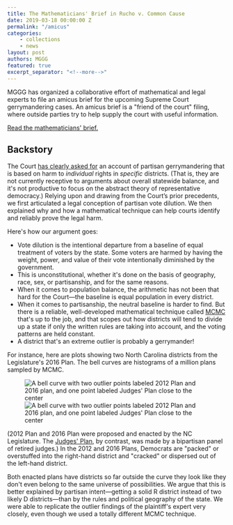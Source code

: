```yaml
---
title: The Mathematicians' Brief in Rucho v. Common Cause
date: 2019-03-18 00:00:00 Z
permalink: "/amicus"
categories:
    - collections
    - news
layout: post
authors: MGGG
featured: true
excerpt_separator: "<!--more-->"
---
```


MGGG has organized a collaborative effort of mathematical and legal experts to file an amicus brief for the upcoming Supreme Court gerrymandering cases. An amicus brief is a "friend of the court" filing, where outside parties try to help supply the court with useful information.

[Read the mathematicians' brief.](https://mggg.org/SCOTUS-MathBrief.pdf)

<!--more-->

## Backstory

The Court [has clearly asked for](https://supreme.justia.com/cases/federal/us/585/16-1161/case.pdf) an account of partisan gerrymandering that is based on harm to _individual_ rights in _specific_ districts. (That is, they are not currently receptive to arguments about overall statewide balance, and it's not productive to focus on the abstract theory of representative democracy.) Relying upon and drawing from the Court’s prior precedents, we first articulated a legal conception of partisan vote dilution. We then explained why and how a mathematical technique can help courts identify and reliably prove the legal harm.

Here's how our argument goes:

-   Vote dilution is the intentional departure from a baseline of equal treatment of voters by the state. Some voters are harmed by having the weight, power, and value of their vote intentionally diminished by the government.
-   This is unconstitutional, whether it's done on the basis of geography, race, sex, or partisanship, and for the same reasons.
-   When it comes to population balance, the arithmetic has not been that hard for the Court—the baseline is equal population in every district.
-   When it comes to partisanship, the neutral baseline is harder to find. But there is a reliable, well-developed mathematical technique called [MCMC](https://en.wikipedia.org/wiki/Markov_chain_Monte_Carlo) that's up to the job, and that scopes out how districts will tend to divide up a state if only the written rules are taking into account, and the voting patterns are held constant.
-   A district that's an extreme outlier is probably a gerrymander!

For instance, here are plots showing two North Carolina districts from the Legislature's 2016 Plan. The bell curves are histograms of a million plans sampled by MCMC.

<figure class="figure">
<img src="/uploads/amicus-plot1.png" alt="A bell curve with two outlier points labeled 2012 Plan and 2016 plan, and one point labeled Judges' Plan close to the center">
<img src="/uploads/amicus-plot2.png" alt="A bell curve with two outlier points labeled 2012 Plan and 2016 plan, and one point labeled Judges' Plan close to the center">
</figure>

(2012 Plan and 2016 Plan were proposed and enacted by the NC Legislature. The [Judges' Plan](https://sanford.duke.edu/articles/nonpartisan-redistricting-panel-reveals-unofficial-nc-congressional-voting-map), by contrast, was made by a bipartisan panel of retired judges.) In the 2012 and 2016 Plans, Democrats are "packed" or overstuffed into the right-hand district and "cracked" or dispersed out of the left-hand district.

Both enacted plans have districts so far outside the curve they look like they don't even belong to the same universe of possibilities. We argue that this is better explained by partisan intent—getting a solid R district instead of two likely D districts—than by the rules and political geography of the state. We were able to replicate the outlier findings of the plaintiff's expert very closely, even though we used a totally different MCMC technique.
